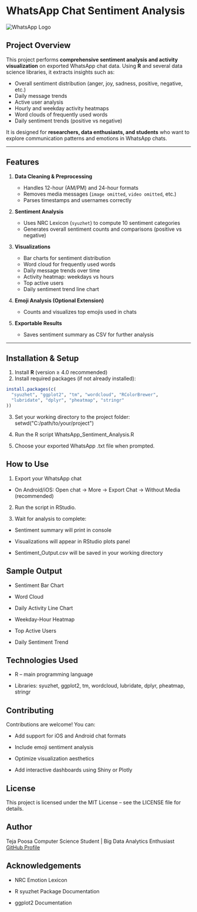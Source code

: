 # WhatsApp Chat Sentiment Analysis

![WhatsApp Logo](https://upload.wikimedia.org/wikipedia/commons/6/6b/WhatsApp.svg)

## Project Overview

This project performs **comprehensive sentiment analysis and activity visualization** on exported WhatsApp chat data. Using **R** and several data science libraries, it extracts insights such as:

- Overall sentiment distribution (anger, joy, sadness, positive, negative, etc.)  
- Daily message trends  
- Active user analysis  
- Hourly and weekday activity heatmaps  
- Word clouds of frequently used words  
- Daily sentiment trends (positive vs negative)  

It is designed for **researchers, data enthusiasts, and students** who want to explore communication patterns and emotions in WhatsApp chats.

---

## Features

1. **Data Cleaning & Preprocessing**  
   - Handles 12-hour (AM/PM) and 24-hour formats  
   - Removes media messages (`image omitted`, `video omitted`, etc.)  
   - Parses timestamps and usernames correctly  

2. **Sentiment Analysis**  
   - Uses NRC Lexicon (`syuzhet`) to compute 10 sentiment categories  
   - Generates overall sentiment counts and comparisons (positive vs negative)  

3. **Visualizations**  
   - Bar charts for sentiment distribution  
   - Word cloud for frequently used words  
   - Daily message trends over time  
   - Activity heatmap: weekdays vs hours  
   - Top active users  
   - Daily sentiment trend line chart  

4. **Emoji Analysis (Optional Extension)**  
   - Counts and visualizes top emojis used in chats  

5. **Exportable Results**  
   - Saves sentiment summary as CSV for further analysis  

---

## Installation & Setup

1. Install **R** (version ≥ 4.0 recommended)  
2. Install required packages (if not already installed):

```r
install.packages(c(
  "syuzhet", "ggplot2", "tm", "wordcloud", "RColorBrewer",
  "lubridate", "dplyr", "pheatmap", "stringr"
))
```

3. Set your working directory to the project folder:
   setwd("C:/path/to/your/project")

4. Run the R script WhatsApp_Sentiment_Analysis.R
5. Choose your exported WhatsApp .txt file when prompted.

## How to Use

1. Export your WhatsApp chat

  - On Android/iOS: Open chat → More → Export Chat → Without Media (recommended)

2. Run the script in RStudio.

3. Wait for analysis to complete:

  - Sentiment summary will print in console

  - Visualizations will appear in RStudio plots panel

  - Sentiment_Output.csv will be saved in your working directory

## Sample Output

- Sentiment Bar Chart

- Word Cloud

- Daily Activity Line Chart

- Weekday-Hour Heatmap

- Top Active Users

- Daily Sentiment Trend

## Technologies Used
- R – main programming language
  
- Libraries: syuzhet, ggplot2, tm, wordcloud, lubridate, dplyr, pheatmap, stringr

## Contributing

Contributions are welcome! You can:

- Add support for iOS and Android chat formats

- Include emoji sentiment analysis

- Optimize visualization aesthetics

- Add interactive dashboards using Shiny or Plotly

## License

This project is licensed under the MIT License – see the LICENSE
 file for details.

## Author

Teja Poosa
Computer Science Student | Big Data Analytics Enthusiast
[GitHub Profile](https://github.com/teja-afk)

## Acknowledgements

- NRC Emotion Lexicon

- R syuzhet Package Documentation

- ggplot2 Documentation
